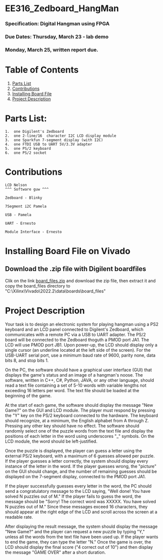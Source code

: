 # EE316_Zedboard_HangMan

### Specification:   Digital Hangman using FPGA
### Due Dates:      	Thursday, March 23 - lab demo
###  		Monday,   March 25, written report due. 

# Table of Contents
1. [Parts List](#parts-list)
2. [Contributions](#contributions)
3. [<span style="text-decoration:underline">Installing Board File</span>](#installing-board-file-on-vivado)
4. [Project Description](#project-description)

# Parts List: 	
    1.	one Digilent's Zedboard 
    2.	one 2-line/16  character I2C LCD display module
    3.	one Sparkfun 7-segment display (with I2C)
    4.	one FTDI USB to UART 5V/3.3V adapter
    5.	one PS/2 keyboard 
    6.	one PS/2 socket 
    
# Contributions

    LCD Nelson
    ^^^ Software guw ^^^

    Zedboard - Blinky 

    7Segment i2C Pamela

    USB - Pamela 

    UART - Ernesto 

    Module Interface - Ernesto 

# Installing Board File on Vivado

## Download the .zip file with Digilent boardfiles
Clik on the link [board_files.zip](/board_files.zip) and download the zip file, then extract it and copy the board_files directory to "C:\Xilinx\Vivado\2022.2\data\boards\board_files"

# Project Description 

Your task is to design an electronic system for playing hangman using a PS2 keyboard and an LCD panel connected to Digilent's Zedboard, which communicates with a remote PC via a USB to UART adapter. The PS/2 board will be connected to the Zedboard thoguth a PMOD port JA1. The LCD will use PMOD port JB1. Upon power-up, the LCD should display only a single cursor (an underline located at the left side of the screen). For the USB-UART serial port, use a minimum baud rate of 9600, parity none, data bits 8, and stop bits 1.

On the PC, the software should have a graphical user interface (GUI) that displays the game's status and an image of a hangman's noose. The software, written in C++, C#, Python, JAVA, or any other language, should read a text file containing a set of 5-10 words with variable lengths not exceeding 16 letters per word. The text file should be loaded at the beginning of the game.

At the start of each game, the software should display the message "New Game?" on the GUI and LCD module. The player must respond by pressing the "Y" key on the PS/2 keyboard connected to the hardware. The keyboard should recognize, at a minimum, the English alphabet from A through Z. Pressing any other key should have no effect. The software should randomly select one of the puzzle words from the text file and display the positions of each letter in the word using underscores "_" symbols. On the LCD module, the word should be left-justified. 

Once the puzzle is displayed, the player can guess a letter using the external PS/2 keyboard, with a maximum of 6 guesses allowed per puzzle. If the player guesses a letter correctly, the system should display every instance of the letter in the word. If the player guesses wrong, the "picture" on the GUI should change, and the number of remaining guesses should be displayed on the 7-segment display, connected to the PMOD port JA1.

If the player successfully guesses every letter in the word, the PC should send a congratulatory message to the LCD saying, "Well done! You have solved N puzzles out of M." If the player fails to guess the word, the message should be "Sorry! The correct word was XXXXX. You have solved N puzzles out of M." Since these messages exceed 16 characters, they should appear at the right edge of the LCD and scroll across the screen at a readable rate.

After displaying the result message, the system should display the message "New Game?" and the player can request a new puzzle by typing "Y," unless all the words from the text file have been used up. If the player wants to end the game, they can type the letter "N." Once the game is over, the LCD should display the final score ("4 correct out of 10") and then display the message "GAME OVER" after a short duration.
